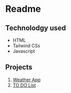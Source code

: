 # Readme
## Technolodgy used
- HTML
- Tailwind CSs
- Javascript
## Projects
1. [Weather App](https://github.com/i-Riyaj/Javascript_Tailwind-Projects/tree/main/Weather%20App)
2. [TO DO List](https://github.com/i-Riyaj/Javascript_Tailwind-Projects/tree/main/ToDo%20List)
